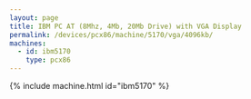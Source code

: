 ```yaml
---
layout: page
title: IBM PC AT (8Mhz, 4Mb, 20Mb Drive) with VGA Display
permalink: /devices/pcx86/machine/5170/vga/4096kb/
machines:
  - id: ibm5170
    type: pcx86
---
```


{% include machine.html id="ibm5170" %}
